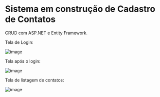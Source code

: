 # Sistema em construção de Cadastro de Contatos

CRUD com ASP.NET e Entity Framework.

Tela de Login:

![image](https://user-images.githubusercontent.com/6372185/198166518-618ea20c-eaa3-4989-a393-532e6fe751fb.png)

Tela após o login:

![image](https://user-images.githubusercontent.com/6372185/198166795-23c9b6f0-6125-44c4-aefe-88c2ab2d481b.png)

Tela de listagem de contatos:

![image](https://user-images.githubusercontent.com/6372185/198166948-f1076164-a980-46b7-a914-0f44e9667086.png)
